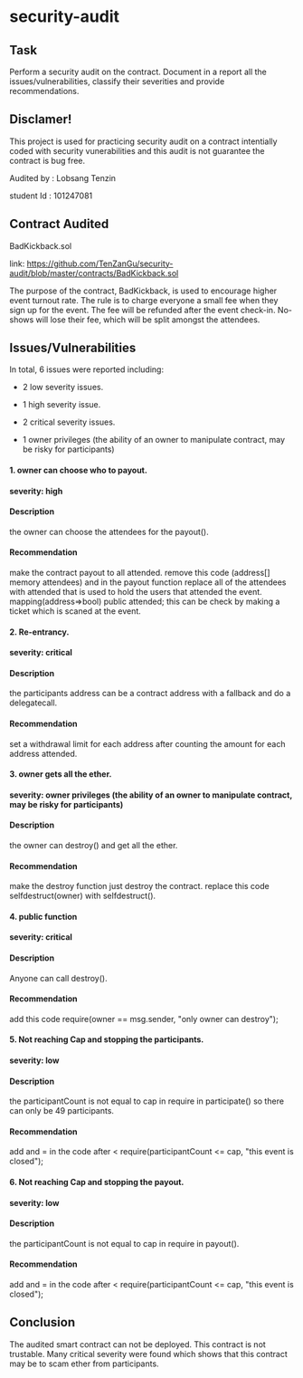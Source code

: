 # security-audit

## Task
Perform a security audit on the contract. Document in a report all the issues/vulnerabilities, classify their severities and provide recommendations.

## Disclamer!
This project is used for practicing security audit on a contract intentially coded with security vunerabilities and this audit is not guarantee the contract is bug free.

Audited by : Lobsang Tenzin 

student Id : 101247081

## Contract Audited
BadKickback.sol 

link: https://github.com/TenZanGu/security-audit/blob/master/contracts/BadKickback.sol

The purpose of the contract, BadKickback, is used to encourage higher event turnout rate. The rule is to charge everyone a small fee when they sign up for the event. The fee will be refunded after the event check-in. No-shows will lose their fee, which will be split amongst the attendees.

## Issues/Vulnerabilities
In total, 6 issues were reported including:

* 2 low severity issues.

* 1 high severity issue.

* 2 critical severity issues.

* 1 owner privileges (the ability of an owner to manipulate contract, may be risky for participants)

#### 1. owner can choose who to payout.

#### severity: high

#### Description
the owner can choose the attendees for the payout().

#### Recommendation
make the contract payout to all attended.
remove this code (address[] memory attendees) and in the payout function replace all of the attendees with attended that is used to hold the users that attended the event. mapping(address=>bool) public attended; this can be check by making a ticket which is scaned at the event.

#### 2. Re-entrancy.

#### severity: critical

#### Description
the participants address can be a contract address with a fallback and do a delegatecall.

#### Recommendation
set a withdrawal limit for each address after counting the amount for each address attended.

#### 3. owner gets all the ether.

#### severity: owner privileges (the ability of an owner to manipulate contract, may be risky for participants)

#### Description
the owner can destroy() and get all the ether.

#### Recommendation
make the destroy function just destroy the contract.
replace this code selfdestruct(owner) with selfdestruct().

#### 4. public function

#### severity: critical 

#### Description
Anyone can call destroy().

#### Recommendation
add this code require(owner == msg.sender, "only owner can destroy");

#### 5. Not reaching Cap and stopping the participants.

#### severity: low

#### Description
the participantCount is not equal to cap in require in participate() so there can only be 49 participants.

#### Recommendation
add and = in the code after < require(participantCount <= cap, "this event is closed");


#### 6. Not reaching Cap and stopping the payout.

#### severity: low

#### Description
the participantCount is not equal to cap in require in payout().

#### Recommendation
add and = in the code after < require(participantCount <= cap, "this event is closed");

## Conclusion
The audited smart contract can not be deployed. This contract is not trustable. Many critical severity were found which shows that this contract may be to scam ether from participants.